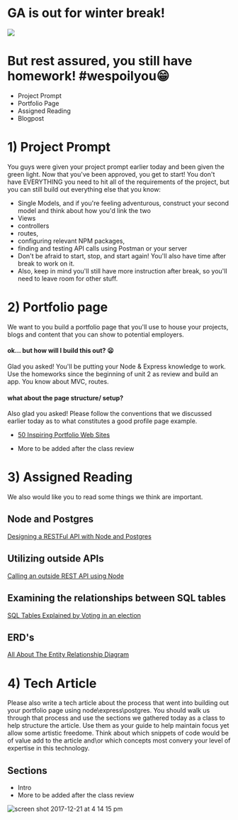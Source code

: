 # GA is out for winter break!

![](https://media.giphy.com/media/3o84sHZ1291qLdjhGU/giphy.gif)

# But rest assured, you still have homework! #wespoilyou:grin:

-  Project Prompt
-  Portfolio Page
-  Assigned Reading
-  Blogpost


# 1) Project Prompt
You guys were given your project prompt earlier today and been given the green light.  Now that you've been approved, you get to start! You don't have EVERYTHING you need to hit all of the requirements of the project, but you can still build out everything else that you know: 
  - Single Models, and if you're feeling adventurous, construct your second model and think about how you'd link the two 
  - Views 
  - controllers 
  - routes, 
  - configuring relevant NPM packages, 
  - finding and testing API calls using Postman or your server
- Don't be afraid to start, stop, and start again! You'll also have time after break to work on it.
- Also, keep in mind you'll still have more instruction after break, so you'll need to leave room for other stuff.
# 2) Portfolio page 
We want to you build a portfolio page that you'll use to house your projects, blogs and content that you can show to potential employers.

#### ok... but how will I build this out? :frowning:
Glad you asked! You'll be putting your Node & Express knowledge to work. Use the homeworks since the beginning of unit 2 as review and build an app. You know about MVC, routes.

#### what about the page structure/ setup?
Also glad you asked! Please follow the conventions that we discussed earlier today as to what constitutes a good profile page example. 

- [50 Inspiring Portfolio Web Sites](https://speckyboy.com/creative-portfolios-of-50-designers/)

- More to be added after the class review


# 3) Assigned Reading 

We also would like you to read some things we think are important.  

## Node and Postgres
[Designing a RESTFul API with Node and Postgres](http://mherman.org/blog/2016/03/13/designing-a-restful-api-with-node-and-postgres/#.WjyIWFQ-fR0)

## Utilizing outside APIs
[Calling an outside REST API using Node](https://www.rapiddg.com/blog/calling-rest-api-nodejs-script)

## Examining the relationships between SQL tables 
[SQL Tables Explained by Voting in an election](https://medium.freecodecamp.org/sql-tables-explained-by-voting-in-the-infamous-2016-election-de638dd9db7)

## ERD's
[All About The Entity Relationship Diagram](https://www.smartdraw.com/entity-relationship-diagram/)


### 

# 4) Tech Article

Please also write a tech article about the process that went into building out your portfolio page using node\express\postgres. You should walk us through that process and use the sections we gathered today as a class to help structure the article. Use them as your guide to help maintain focus yet allow some artistic freedome.  Think about which snippets of code would be of value add to the article and\or which concepts most convery your level of expertise in this technology. 

## Sections

- Intro
- More to be added after the class review


![screen shot 2017-12-21 at 4 14 15 pm](https://git.generalassemb.ly/storage/user/8723/files/0a739cec-e66a-11e7-9e2d-a97e84b706d4)



